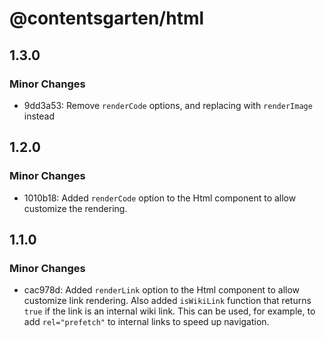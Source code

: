 # @contentsgarten/html

## 1.3.0

### Minor Changes

- 9dd3a53: Remove `renderCode` options, and replacing with `renderImage` instead

## 1.2.0

### Minor Changes

- 1010b18: Added `renderCode` option to the Html component to allow customize the rendering.

## 1.1.0

### Minor Changes

- cac978d: Added `renderLink` option to the Html component to allow customize link rendering. Also added `isWikiLink` function that returns `true` if the link is an internal wiki link. This can be used, for example, to add `rel="prefetch"` to internal links to speed up navigation.
